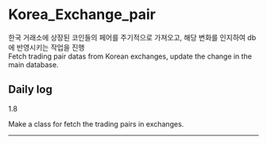 # Korea_Exchange_pair
한국 거래소에 상장된 코인들의 페어를 주기적으로 가져오고, 해당 변화를 인지하여 db에 반영시키는 작업을 진행 \
Fetch trading pair datas from Korean exchanges, update the change in the main database.

Daily log
--------------------
1.8

Make a class for fetch the trading pairs in exchanges.

--------------------
